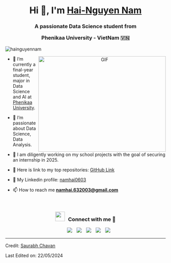 <h1 align="center">Hi 👋, I'm <a href="https://github.com/namhai03" target="blank">
Hai-Nguyen Nam</a></h1>
<h3 align="center">A passionate Data Science student from 

Phenikaa University - VietNam &#127483;&#127475;</h3>

<p align="left"> <img src="https://komarev.com/ghpvc/?username=namhai03&label=Profile%20views&color=0e75b6&style=flat" alt="hainguyennam" /> </p>


<a target="_blank" align="center">
  <img align="right" top="500" height="300" width="400" alt="GIF" src="https://media.giphy.com/media/SWoSkN6DxTszqIKEqv/giphy.gif">
</a>

- 🔭 I’m currently a final-year student, major in Data Science and AI at <a href="https://phenikaa-uni.edu.vn" target="blank">Phenikaa University</a>.

- 🌱 I’m passionate about Data Science, Data Analysis. 

- 🤝 I am diligently working on my school projects with the goal of securing an internship in 2025.

- 🌱 Here is link to my top repositories: <a href="https://github.com/namhai03" target="blank">GitHub Link</a>

- 💬 My Linkedin profile: <a href="https://www.linkedin.com/in/namhai0603/" target="blank">namhai0603</a>

- 📫 How to reach me **namhai.632003@gmail.com**

<br/>
<h3 align="center" > <img src="https://media.giphy.com/media/iY8CRBdQXODJSCERIr/giphy.gif" width="30" height="30" style="margin-right: 10px;">Connect with me 🤝 </h3>

<p align="center">

 <div align="center"  class="icons-social" style="margin-left: 10px;">
        <a style="margin-left: 10px;"  target="_blank" href="https://www.linkedin.com/in/haingocng/">
			<img src="https://img.icons8.com/doodle/40/000000/linkedin--v2.png"></a>
        <a style="margin-left: 10px;" target="_blank" href="https://github.com/haingocnguyen">
		<img src="https://img.icons8.com/doodle/40/000000/github--v1.png"></a>
		<a</a>
	   <a>
        <a style="margin-left: 10px;" target="_blank" href="https://www.instagram.com/_nghngc_/">
			<img src="https://img.icons8.com/doodle/40/000000/instagram-new--v2.png"></a>
		<a style="margin-left: 10px;" target="_blank" href="https://twitter.com/100rabhcsmc">
			<img src="https://img.icons8.com/doodle/1x/twitter-squared--v2.png" ></a>
		<a style="margin-left: 10px;" target="_blank" href="https://www.youtube.com/channel/UC0u9T7IwQTjWjydqQYKgEqA">
				<img src="https://img.icons8.com/doodle/1x/youtube--v2.png" ></a>
		<a</a>
      </div>

</p>

---

Credit: [Saurabh Chavan](https://github.com/100rabhcsmc)

Last Edited on: 22/05/2024
